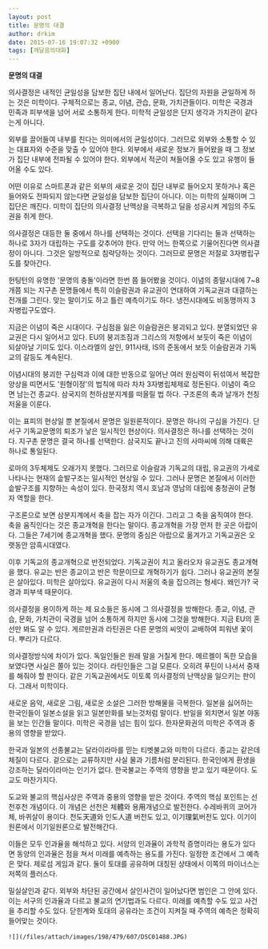 ```yaml
---
layout: post
title: 문명의 대결
author: drkim
date: 2015-07-16 19:07:32 +0900
tags: [깨달음의대화]
---
```

**문명의 대결**

  


의사결정은 내적인 균일성을 담보한 집단 내에서 일어난다. 집단의 자원을 균일하게 하는 것은 미학이다. 구체적으로는 종교, 이념, 관습, 문화, 가치관들이다. 미학은 국경과 민족과 피부색을 넘어 서로 소통하게 한다. 미학적 균일성은 단지 생각과 가치관이 같다는게 아니다. 

  


외부를 끌어들여 내부를 친다는 의미에서의 균일성이다. 그러므로 외부와 소통할 수 있는 대표자와 수준을 맞출 수 있어야 한다. 외부에서 새로운 정보가 들어왔을 때 그 정보가 집단 내부에 전파될 수 있어야 한다. 외부에서 적군이 쳐들어올 수도 있고 유행이 들어올 수도 있다. 

  


어떤 이유로 스마트폰과 같은 외부의 새로운 것이 집단 내부로 들어오지 못하거나 혹은 들어와도 전파되지 않는다면 균일성을 담보한 집단이 아니다. 이는 미학의 실패이며 그 집단은 깨진다. 미학이 집단의 의사결정 난맥상을 극복하고 딜을 성공시켜 게임의 주도권을 쥐게 한다.

  


의사결정은 대등한 둘 중에서 하나를 선택하는 것이다. 선택을 기다리는 둘과 선택하는 하나로 3자가 대립하는 구도를 갖추어야 한다. 만약 어느 한쪽으로 기울어진다면 의사결정이 아니다. 그것은 일방적으로 침략당하는 것이다. 그러므로 문명은 저절로 3자병립구도를 찾아간다. 

  


헌팅턴의 유명한 '문명의 충돌'이라면 한번 쯤 들어봤을 것이다. 이념의 종말시대에 7~8개쯤 되는 지구촌 문명들에서 특히 이슬람권과 유교권이 연대하여 기독교권과 대결하는 전개를 그린다. 맞는 말이기도 하고 틀린 예측이기도 하다. 냉전시대에도 비동맹까지 3자병립구도였다. 

  


지금은 이념이 죽은 시대이다. 구심점을 잃은 이슬람권은 붕괴되고 있다. 분열되었던 유교권은 다시 일어서고 있다. EU의 붕괴조짐과 그리스의 저항에서 보듯이 죽은 이념이 되살아날 기미도 있다. 이스라엘의 살인, 911사태, IS의 준동에서 보듯 이슬람권과 기독교의 갈등도 계속된다. 

  


이념시대의 붕괴한 구심력과 이에 대한 반동으로 일어난 여러 원심력이 뒤섞여서 복잡한 양상을 띠면서도 '원형이정'의 법칙에 따라 차차 3자병립체제로 정돈된다. 이념이 죽으면 남는건 종교다. 삼국지의 천하삼분지계를 떠올릴 법 하다. 구조론의 축과 날개가 천칭저울을 이룬다. 

  


이는 표피의 현상일 뿐 본질에서 문명은 일원론적이다. 문명은 하나의 구심을 가진다. 단 서구 기독교문명의 퇴조가 낳은 일시적인 현상이다. 의사결정은 하나를 선택하는 것이다. 지구촌 문명은 결국 하나를 선택한다. 삼국지도 끝나고 진의 사마씨에 의해 대륙은 하나로 통일된다. 

  


로마의 3두체제도 오래가지 못했다. 그러므로 이슬람과 기독교의 대립, 유교권의 가세로 나타나는 현재의 솥발구조는 일시적인 현상일 수 있다. 그러나 문명은 본질에서 이러한 솥발구조를 지향하는 속성이 있다. 한국정치 역시 호남과 영남의 대립에 충청권이 균형자 역할을 한다. 

  


구조론으로 보면 삼분지계에서 축을 잡는 자가 이긴다. 그리고 그 축을 움직여야 한다. 축을 움직인다는 것은 종교개혁을 한다는 말이다. 종교개혁을 가장 먼저 한 곳은 아랍이다. 그들은 7세기에 종교개혁을 했다. 문명의 중심은 아랍으로 옮겨가고 기독교권은 오랫동안 암흑시대였다. 

  


이후 기독교의 종교개혁으로 반전되었다. 기독교권이 치고 올라오자 유교권도 종교개혁을 했다. 유교는 반은 종교이고 반은 학문이므로 개혁하기가 쉽다. 그러나 유교권의 본질은 살아있다. 미학은 살아있다. 유교권이 다시 저울의 축을 잡으려는 형세다. 왜인가? 국경과 피부색 때문이다.

  


의사결정을 용이하게 하는 제 요소들은 동시에 그 의사결정을 방해한다. 종교, 이념, 관습, 문화, 가치관이 국경을 넘어 소통하게 하지만 동시에 그것을 방해한다. 지금 EU의 혼선만 봐도 알 수 있다. 게르만권과 라틴권은 다른 문명의 씨앗이 교배하여 피워낸 꽃이다. 뿌리가 다르다. 

  


의사결정방식에 차이가 있다. 독일인들은 원래 말을 거칠게 한다. 메르켈이 독한 모습을 보였다면 사실은 쫄아 있는 것이다. 라틴인들은 그걸 모른다. 오히려 푸틴이 나서서 중재를 해줘야 할 판이다. 같은 기독교권에서도 이토록 의사결정의 난맥상을 일으키는 판이다. 그래서 미학이다. 

  


새로운 음악, 새로운 그림, 새로운 소설은 그러한 방해물을 극복한다. 일본을 싫어하는 한국인들이 일본소설을 읽고 일본만화를 보는것처럼 말이다. 반일을 외치면서 일본 야동을 보는 인간들 말이다. 미학은 국경을 넘는 힘이 있다. 한자문화권의 미학은 주역과 중용의 영향을 받았다.

  


한국과 일본의 선종불교는 달라이라마를 믿는 티벳불교와 미학이 다르다. 종교는 같은데 체질이 다르다. 겉으로는 교류하지만 사실 물과 기름처럼 분리된다. 한국인에게 환생을 강조하는 달라이라마는 인기가 없다. 한국불교는 주역의 영향을 받고 있기 때문이다. 도교도 마찬가지다.

  


도교와 불교의 핵심사상은 주역과 중용의 영향을 받은 것이다. 주역의 핵심 포인트는 선천후천 개념이다. 이 개념은 선천은 체體와 용用개념으로 발전한다. 수레바퀴의 코어가 체, 바퀴살이 용이다. 천도天道와 인도人道 버전도 있고, 이기理氣버전도 있다. 이기이원론에서 이기일원론으로 발전해간다.

  


이들은 모두 인과율을 해석하고 있다. 서양의 인과율이 과학적 증명이라는 용도가 있다면 동양의 인과율은 점을 쳐서 미래를 예측하는 용도를 가진다. 일정한 조건에서 그 예측은 맞다. 제로섬 게임과 같다. 둘이 토대를 공유하며 대칭된 상태에서 이쪽의 마이너스는 저쪽의 플러스다.

  


밀실살인과 같다. 외부와 차단된 공간에서 살인사건이 일어났다면 범인은 그 안에 있다. 이는 서구의 인과율과 다르고 불교의 연기법과도 다르다. 미래를 예측할 수도 있고 사건을 추리할 수도 있다. 닫힌계와 토대의 공유라는 조건이 지켜질 때 주역의 예측은 정확히 들어맞는 것이다. 

  



 
    
    ![](/files/attach/images/198/479/607/DSC01488.JPG)